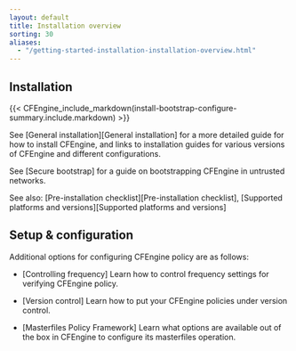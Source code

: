```yaml
---
layout: default
title: Installation overview
sorting: 30
aliases:
  - "/getting-started-installation-installation-overview.html"
---
```


## Installation

{{< CFEngine_include_markdown(install-bootstrap-configure-summary.include.markdown) >}}

See [General installation][General installation] for a more detailed guide for how to install CFEngine, and links to installation guides for various versions of CFEngine and different configurations.

See [Secure bootstrap] for a guide on bootstrapping CFEngine in untrusted networks.

See also: [Pre-installation checklist][Pre-installation checklist], [Supported platforms and versions][Supported platforms and versions]

## Setup & configuration

Additional options for configuring CFEngine policy are as follows:

- [Controlling frequency]
  Learn how to control frequency settings for verifying CFEngine policy.

- [Version control]
  Learn how to put your CFEngine policies under version control.

- [Masterfiles Policy Framework]
  Learn what options are available out of the box in CFEngine to configure its masterfiles operation.
